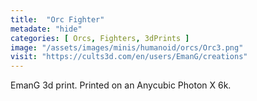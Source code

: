 ```yaml
---
title:  "Orc Fighter"
metadate: "hide"
categories: [ Orcs, Fighters, 3dPrints ]
image: "/assets/images/minis/humanoid/orcs/Orc3.png"
visit: "https://cults3d.com/en/users/EmanG/creations"
---
```

EmanG 3d print. Printed on an Anycubic Photon X 6k.